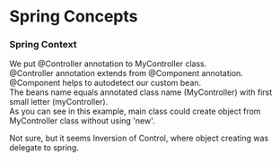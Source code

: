 # Spring Concepts

### Spring Context

We put @Controller annotation to MyController class.  
@Controller annotation extends from @Component annotation.  
@Component helps to autodetect our custom bean.  
The beans name equals annotated class name (MyController) with first small letter (myController).     
As you can see in this example, main class could create object from MyController class without using 'new'.  

Not sure, but it seems Inversion of Control, where object creating was delegate to spring. 

